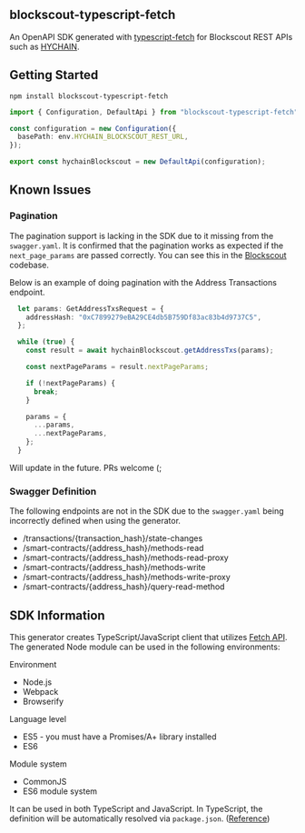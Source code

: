 ## blockscout-typescript-fetch

An OpenAPI SDK generated with [typescript-fetch](https://openapi-generator.tech/docs/generators/typescript-fetch) for Blockscout REST APIs such as [HYCHAIN](https://explorer.hychain.com/api-docs).


## Getting Started

```npm install blockscout-typescript-fetch```

```typescript
import { Configuration, DefaultApi } from "blockscout-typescript-fetch";

const configuration = new Configuration({
  basePath: env.HYCHAIN_BLOCKSCOUT_REST_URL,
});

export const hychainBlockscout = new DefaultApi(configuration);
```

## Known Issues

### Pagination

The pagination support is lacking in the SDK due to it missing from the ```swagger.yaml```. It is confirmed that the pagination works as expected if the ```next_page_params``` are passed correctly. You can see this in the [Blockscout](https://github.com/blockscout/blockscout) codebase.

Below is an example of doing pagination with the Address Transactions endpoint.

```typescript
  let params: GetAddressTxsRequest = {
    addressHash: "0xC7899279eBA29CE4db5B759Df83ac83b4d9737C5",
  };

  while (true) {
    const result = await hychainBlockscout.getAddressTxs(params);

    const nextPageParams = result.nextPageParams;

    if (!nextPageParams) {
      break;
    }

    params = {
      ...params,
      ...nextPageParams,
    };
  }
```

Will update in the future. PRs welcome (;

### Swagger Definition

The following endpoints are not in the SDK due to the ```swagger.yaml``` being incorrectly defined when using the generator.

- /transactions/{transaction_hash}/state-changes
- /smart-contracts/{address_hash}/methods-read
- /smart-contracts/{address_hash}/methods-read-proxy
- /smart-contracts/{address_hash}/methods-write
- /smart-contracts/{address_hash}/methods-write-proxy
- /smart-contracts/{address_hash}/query-read-method

## SDK Information

This generator creates TypeScript/JavaScript client that utilizes [Fetch API](https://fetch.spec.whatwg.org/). The generated Node module can be used in the following environments:

Environment
* Node.js
* Webpack
* Browserify

Language level
* ES5 - you must have a Promises/A+ library installed
* ES6

Module system
* CommonJS
* ES6 module system

It can be used in both TypeScript and JavaScript. In TypeScript, the definition will be automatically resolved via `package.json`. ([Reference](https://www.typescriptlang.org/docs/handbook/declaration-files/consumption.html))


